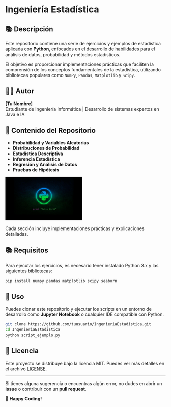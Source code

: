 # Ingeniería Estadística

## 📚 Descripción
Este repositorio contiene una serie de ejercicios y ejemplos de estadística aplicada con **Python**, enfocados en el desarrollo de habilidades para el análisis de datos, probabilidad y métodos estadísticos. 

El objetivo es proporcionar implementaciones prácticas que faciliten la comprensión de los conceptos fundamentales de la estadística, utilizando bibliotecas populares como `NumPy`, `Pandas`, `Matplotlib` y `Scipy`.

## 👨‍💻 Autor
**[Tu Nombre]**  
Estudiante de Ingeniería Informática | Desarrollo de sistemas expertos en Java e IA 

## 🔄 Contenido del Repositorio
- **Probabilidad y Variables Aleatorias**
- **Distribuciones de Probabilidad**
- **Estadística Descriptiva**
- **Inferencia Estadística**
- **Regresión y Análisis de Datos**
- **Pruebas de Hipótesis**
<p align="left">
  <a href='https://github.com/raulmoto/IngenieriaEstadistica'>
    <img width="48%" src="./python.jpg" alt="single page cv" />
  </a>
</p>

Cada sección incluye implementaciones prácticas y explicaciones detalladas.

## 📚 Requisitos
Para ejecutar los ejercicios, es necesario tener instalado Python 3.x y las siguientes bibliotecas:

```bash
pip install numpy pandas matplotlib scipy seaborn
```

## 🔧 Uso
Puedes clonar este repositorio y ejecutar los scripts en un entorno de desarrollo como **Jupyter Notebook** o cualquier IDE compatible con Python.

```bash
git clone https://github.com/tuusuario/IngenieriaEstadistica.git
cd IngenieriaEstadistica
python script_ejemplo.py
```

## 📝 Licencia
Este proyecto se distribuye bajo la licencia MIT. Puedes ver más detalles en el archivo [LICENSE](LICENSE).

---
Si tienes alguna sugerencia o encuentras algún error, no dudes en abrir un **issue** o contribuir con un **pull request**. 

🚀 **Happy Coding!**
